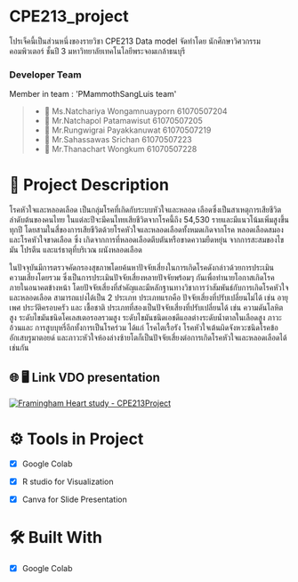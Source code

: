 # CPE213_project
โปรเจ็คนี้เป็นส่วนหนึ่งของรายวิชา CPE213 Data model จัดทำโดย นักศึกษาวิศวกรรมคอมพิวเตอร์ ชั้นปี 3 มหาวิทยาลัยเทคโนโลยีพระจอมเกล้าธนบุรี

### Developer Team
Member in team : 'PMammothSangLuis team' 
> * :woman: Ms.Natchariya Wongamnuayporn 61070507204
> * :man: Mr.Natchapol Patamawisut 61070507205
> * :man: Mr.Rungwigrai Payakkanuwat 61070507219
> * :man: Mr.Sahassawas Srichan 61070507223
> * :man: Mr.Thanachart Wongkum 61070507228

# :memo: Project Description 
โรคหัวใจและหลอดเลือด เป็นกลุ่มโรคที่เกิดกับระบบหัวใจและหลอด เลือดซึ่งเป็นสาเหตุการเสียชีวิตลำดับต้นของคนไทย ในแต่ละปีจะมีคนไทยเสียชีวิตจากโรคนี้ถึง 54,530 รายและมีแนวโน้มเพิ่มสูงขึ้นทุกปี โดยสามในสี่ของการเสียชีวิตด้วยโรคหัวใจและหลอดเลือดทั้งหมดเกิดจากโรค หลอดเลือดสมอง และโรคหัวใจขาดเลือด ซึ่ง เกิดจากการที่หลอดเลือดตีบตันหรือขาดความยืดหยุ่น จากการสะสมของไขมัน โปรตีน และแร่ธาตุที่บริเวณ ผนังหลอดเลือด

ในปัจจุบันมีการตรวจคัดกรองสุขภาพโดยค้นหาปัจจัยเสี่ยงในการเกิดโรคดังกล่าวด้วยการประเมิน ความเสี่ยงโดยรวม ซึ่งเป็นการประเมินปัจจัยเสี่ยงหลายปัจจัยพร้อมๆ กันเพื่อทำนายโอกาสเกิดโรคภายในอนาคตข้างหน้า โดยปัจจัยเสี่ยงที่สำคัญและมีหลักฐานทางวิชาการว่าสัมพันธ์กับการเกิดโรคหัวใจและหลอดเลือด สามารถแบ่งได้เป็น 2 ประเภท ประเภทแรกคือ ปัจจัยเสี่ยงที่ปรับเปลี่ยนไม่ได้ เช่น อายุ เพศ ประวัติครอบครัว และ เชื้อชาติ ประเภทที่สองเป็นปัจจัยเสี่ยงที่ปรับเปลี่ยนได้ เช่น ความดันโลหิตสูง ระดับไขมันชนิดโคเลสเตอรอลรวมสูง ระดับไขมันชนิดเอชดีแอลต่างระดับน้ำตาลในเลือดสูง ภาวะอ้วนและ การสูบบุหรี่อีกทั้งการเป็นโรคร่วม ได้แก่ โรคไตเรื้อรัง โรคหัวใจเต้นผิดจังหวะชนิดโรคข้ออักเสบรูมาตอยด์ และภาวะหัวใจห้องล่างซ้ายโตก็เป็นปัจจัยเสี่ยงต่อการเกิดโรคหัวใจและหลอดเลือดได้ เช่นกัน

## :globe_with_meridians: :desktop_computer: Link VDO presentation
[![Framingham Heart study - CPE213Project](http://img.youtube.com/vi/ffAzTeNfonY/0.jpg)](http://www.youtube.com/watch?v=ffAzTeNfonY "Framingham Heart study - CPE213Project")

# :gear: Tools in Project
- [X] Google Colab 
- [X] R studio for Visualization
- [X] Canva for Slide Presentation

  
# :hammer_and_wrench: Built With 
- [X] Google Colab 
  
